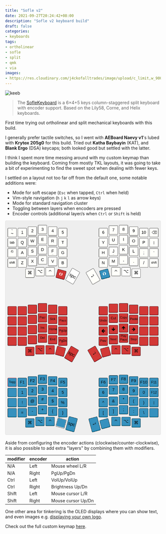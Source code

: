 ```yaml
---
title: "Sofle v2"
date: 2021-09-27T20:24:42+08:00
description: "Sofle v2 keyboard build"
draft: false
categories:
- keyboards
tags:
- ortholinear
- sofle
- split
- qmk
- via
images: 
- https://res.cloudinary.com/j4ckofalltrades/image/upload/c_limit,w_900,g_face/v1631712479/keebs/sofle/sofle_t9qeaa.jpg
---
```


![keeb](https://res.cloudinary.com/j4ckofalltrades/image/upload/c_limit,w_900/v1631712479/keebs/sofle/sofle_t9qeaa.jpg)

> The [SofleKeyboard](https://josef-adamcik.cz/electronics/let-me-introduce-you-sofle-keyboard-split-keyboard-based-on-lily58.html)
> is a 6×4+5 keys column-staggered split keyboard with encoder support. Based on the Lily58, Corne, and Helix keyboards.

First time trying out ortholinear and split mechanical keyboards with this build.

I generally prefer tactile switches, so I went with **AEBoard Naevy v1**'s lubed with **Krytox 205g0** for this build.
Tried out **Katha Baybayin** (KAT), and **Blank Ergo** (DSA) keycaps; both looked good but settled with the latter.

I think I spent more time messing around with my custom keymap than building the keyboard.
Coming from mostly TKL layouts, it was going to take a bit of experimenting to find the
sweet spot when dealing with fewer keys.

I settled on a layout not too far off from the default one, some notable additions were:

- Mode for soft escape (`Esc` when tapped, `Ctrl` when held) 
- Vim-style navigation (`h` `j` `k` `l` as arrow keys)
- Mode for standard navigation cluster
- Toggling between layers when encoders are pressed
- Encoder controls (additional layer/s when `Ctrl` or `Shift` is held)

![SofleKeyboard custom keymap](https://raw.githubusercontent.com/j4ckofalltrades/keebs/master/sofle-v2/assets/soflekeyboard.png)

Aside from configuring the encoder actions (clockwise/counter-clockwise), it is also possible
to add extra "layers" by combining them with modifiers. 

| modifier | encoder | action             |
| -------- | ------- | ------------------ |
| N/A      | Left    | Mouse wheel L/R    |
| N/A      | Right   | PgUp/PgDn          |
| Ctrl     | Left    | VolUp/VolUp        |
| Ctrl     | Right   | Brightness Up/Dn   |
| Shift    | Left    | Mouse cursor L/R   |
| Shift    | Right   | Mouse cursor Up/Dn |

One other area for tinkering is the OLED displays where you can show text, and even images e.g. [displaying your own logo](https://docs.qmk.fm/#/feature_oled_driver?id=logo-example).

Check out the full custom keymap [here](https://github.com/j4ckofalltrades/keebs/tree/master/sofle-v2).
